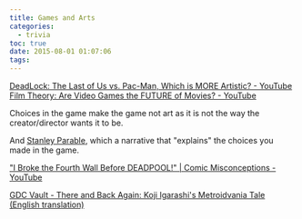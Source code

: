 ```yaml
---
title: Games and Arts
categories:
  - trivia
toc: true
date: 2015-08-01 01:07:06
tags:
---
```


[DeadLock: The Last of Us vs. Pac-Man, Which is MORE Artistic? - YouTube](https://www.youtube.com/watch?v=Xz3RM3_M9E4)
[Film Theory: Are Video Games the FUTURE of Movies? - YouTube](https://www.youtube.com/watch?v=pvm-my1VuUg)

Choices in the game make the game not art as it is not the way the creator/director wants it to be.

And [Stanley Parable](http://store.steampowered.com/app/221910/), which a narrative that "explains" the choices you made in the game.

["I Broke the Fourth Wall Before DEADPOOL!" | Comic Misconceptions - YouTube](https://www.youtube.com/watch?v=ACB9SSMAqxw&list=PLPEShH2LWsQB713OGYPQ1-v3SCuWf2uZ-)


[GDC Vault - There and Back Again: Koji Igarashi's Metroidvania Tale (English translation)](http://www.gdcvault.com/play/1020822/There-and-Back-Again-Koji)
